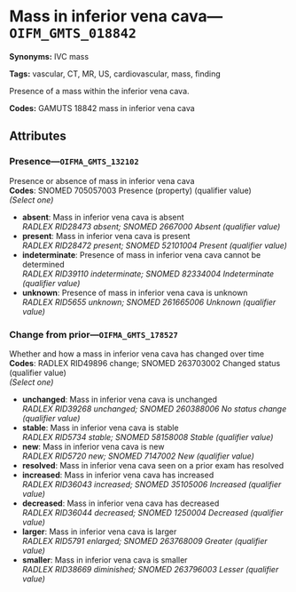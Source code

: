 # Mass in inferior vena cava—`OIFM_GMTS_018842`

**Synonyms:** IVC mass

**Tags:** vascular, CT, MR, US, cardiovascular, mass, finding

Presence of a mass within the inferior vena cava.

**Codes:** GAMUTS 18842 mass in inferior vena cava

## Attributes

### Presence—`OIFMA_GMTS_132102`

Presence or absence of mass in inferior vena cava  
**Codes**: SNOMED 705057003 Presence (property) (qualifier value)  
*(Select one)*

- **absent**: Mass in inferior vena cava is absent  
_RADLEX RID28473 absent; SNOMED 2667000 Absent (qualifier value)_
- **present**: Mass in inferior vena cava is present  
_RADLEX RID28472 present; SNOMED 52101004 Present (qualifier value)_
- **indeterminate**: Presence of mass in inferior vena cava cannot be determined  
_RADLEX RID39110 indeterminate; SNOMED 82334004 Indeterminate (qualifier value)_
- **unknown**: Presence of mass in inferior vena cava is unknown  
_RADLEX RID5655 unknown; SNOMED 261665006 Unknown (qualifier value)_

### Change from prior—`OIFMA_GMTS_178527`

Whether and how a mass in inferior vena cava has changed over time  
**Codes**: RADLEX RID49896 change; SNOMED 263703002 Changed status (qualifier value)  
*(Select one)*

- **unchanged**: Mass in inferior vena cava is unchanged  
_RADLEX RID39268 unchanged; SNOMED 260388006 No status change (qualifier value)_
- **stable**: Mass in inferior vena cava is stable  
_RADLEX RID5734 stable; SNOMED 58158008 Stable (qualifier value)_
- **new**: Mass in inferior vena cava is new  
_RADLEX RID5720 new; SNOMED 7147002 New (qualifier value)_
- **resolved**: Mass in inferior vena cava seen on a prior exam has resolved  
- **increased**: Mass in inferior vena cava has increased  
_RADLEX RID36043 increased; SNOMED 35105006 Increased (qualifier value)_
- **decreased**: Mass in inferior vena cava has decreased  
_RADLEX RID36044 decreased; SNOMED 1250004 Decreased (qualifier value)_
- **larger**: Mass in inferior vena cava is larger  
_RADLEX RID5791 enlarged; SNOMED 263768009 Greater (qualifier value)_
- **smaller**: Mass in inferior vena cava is smaller  
_RADLEX RID38669 diminished; SNOMED 263796003 Lesser (qualifier value)_